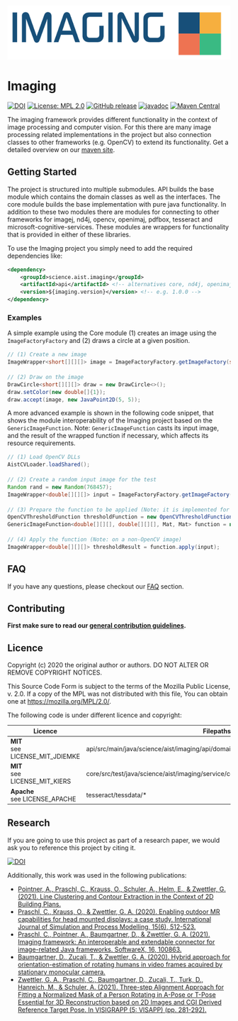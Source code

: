 ![imaging](./src/site/resources/images/bannerRight.png)

# Imaging

[![DOI](https://zenodo.org/badge/335652633.svg)](https://zenodo.org/badge/latestdoi/335652633)
[![License: MPL 2.0](https://img.shields.io/badge/License-MPL%202.0-brightgreen.svg)](https://opensource.org/licenses/MPL-2.0)
[![GitHub release](https://img.shields.io/github/v/release/fhooeaist/imaging.svg)](https://github.com/fhooeaist/imaging/releases)
[![javadoc](https://javadoc.io/badge2/science.aist.imaging/imaging/javadoc.svg)](https://javadoc.io/doc/science.aist.imaging/imaging)
[![Maven Central](https://img.shields.io/maven-central/v/science.aist.imaging/imaging.svg?label=Maven%20Central)](https://search.maven.org/search?q=g:"science.aist.imaging")

The imaging framework provides different functionality in the context of image processing and computer vision. For this there are many image processing related implementations in the project but also connection classes to other frameworks (e.g. OpenCV) to extend its functionality. 
Get a detailed overview on our [maven site](https://fhooeaist.github.io/imaging/index.html).

## Getting Started

The project is structured into multiple submodules. API builds the base module which contains the domain classes as well
as the interfaces. The core module builds the base implementation with pure java functionality. In addition
to these two modules there are modules for connecting to other frameworks for imagej, nd4j, opencv, openimaj, pdfbox, tesseract and microsoft-cognitive-services. These modules are
wrappers for functionality that is provided in either of these libraries.

To use the Imaging project you simply need to add the required dependencies like:

```xml
<dependency>
    <groupId>science.aist.imaging</groupId>
    <artifactId>api</artifactId> <!-- alternatives core, nd4j, openimaj, imagej, opencv, pdfbox, tesseract, microsoft-cognitive-services -->
    <version>${imaging.version}</version> <!-- e.g. 1.0.0 -->
</dependency>
```

### Examples

A simple example using the Core module (1) creates an image using the `ImageFactoryFactory` and (2) draws a circle at a given 
position.

```java
// (1) Create a new image
ImageWrapper<short[][][]> image = ImageFactoryFactory.getImageFactory(short[][][].class).getImage(100, 100, ChannelType.Greyscale);

// (2) Draw on the image
DrawCircle<short[][][]> draw = new DrawCircle<>();
draw.setColor(new double[]{1});
draw.accept(image, new JavaPoint2D(5, 5));
```

A more advanced example is shown in the following code snippet, that shows the module interoperability of the Imaging project based on the `GenericImageFunction`. Note: `GenericImageFunction` casts its input image, and the result of the wrapped function if necessary, which affects its resource requirements.

```java
// (1) Load OpenCV DLLs
AistCVLoader.loadShared();

// (2) Create a random input image for the test
Random rand = new Random(768457);
ImageWrapper<double[][][]> input = ImageFactoryFactory.getImageFactory(double[][][].class).getRandomImage(10, 10, ChannelType.RGB, rand, 0, 255, true);

// (3) Prepare the function to be applied (Note: it is implemented for OpenCV only!)
OpenCVThresholdFunction thresholdFunction = new OpenCVThresholdFunction();
GenericImageFunction<double[][][], double[][][], Mat, Mat> function = new GenericImageFunction<>(thresholdFunction, Mat.class, double[][][].class);

// (4) Apply the function (Note: on a non-OpenCV image)
ImageWrapper<double[][][]> thresholdResult = function.apply(input);
```

## FAQ

If you have any questions, please checkout our [FAQ](https://fhooeaist.github.io/imaging/faq.html) section.

## Contributing

**First make sure to read our [general contribution guidelines](https://fhooeaist.github.io/CONTRIBUTING.html).**

## Licence

Copyright (c) 2020 the original author or authors.
DO NOT ALTER OR REMOVE COPYRIGHT NOTICES.

This Source Code Form is subject to the terms of the Mozilla Public
License, v. 2.0. If a copy of the MPL was not distributed with this
file, You can obtain one at https://mozilla.org/MPL/2.0/.

The following code is under different licence and copyright:

| Licence | Filepaths |
|-|-|
| **MIT**<br>see LICENSE_MIT_JDIEMKE | api/src/main/java/science/aist/imaging/api/domain/twodimensional/JavaTriangle2D |
| **MIT**<br>see LICENSE_MIT_KIERS | core/src/test/java/science/aist/imaging/service/core/pointprocessing/GrahamConvexHull |
| **Apache**<br> see LICENSE_APACHE | tesseract/tessdata/* |

## Research

If you are going to use this project as part of a research paper, we would ask you to reference this project by citing
it.

[![DOI](https://zenodo.org/badge/335652633.svg)](https://zenodo.org/badge/latestdoi/335652633)

Additionally, this work was used in the following publications:
 
 - [Pointner, A., Praschl, C., Krauss, O., Schuler, A., Helm, E., & Zwettler, G. (2021). Line Clustering and Contour Extraction in the Context of 2D Building Plans.](https://doi.org/10.24132/csrn.2021.3101.2)
 - [Praschl, C., Krauss, O., & Zwettler, G. A. (2020). Enabling outdoor MR capabilities for head mounted displays: a case study. International Journal of Simulation and Process Modelling, 15(6), 512-523.](https://doi.org/10.1504/ijspm.2020.112463)
 - [Praschl, C., Pointner, A., Baumgartner, D., & Zwettler, G. A. (2021). Imaging framework: An interoperable and extendable connector for image-related Java frameworks. SoftwareX, 16, 100863.](https://doi.org/10.1016/j.softx.2021.100863)
 - [Baumgartner, D., Zucali, T., & Zwettler, G. A. (2020). Hybrid approach for orientation-estimation of rotating humans in video frames acquired by stationary monocular camera.](https://doi.org/10.24132/csrn.2020.3001.5)
 - [Zwettler, G. A., Praschl, C., Baumgartner, D., Zucali, T., Turk, D., Hanreich, M., & Schuler, A. (2021). Three-step Alignment Approach for Fitting a Normalized Mask of a Person Rotating in A-Pose or T-Pose Essential for 3D Reconstruction based on 2D Images and CGI Derived Reference Target Pose. In VISIGRAPP (5: VISAPP) (pp. 281-292).](https://doi.org/10.5220/0010194102810292)
